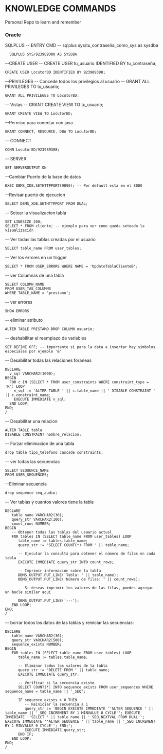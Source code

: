 # KNOWLEDGE COMMANDS
Personal Repo to learn and remember
### Oracle
SQLPLUS
-- ENTRY CMD
-- sqlplus sys/tu_contraseña_como_sys as sysdba

      SQLPLUS SYS/923989388 AS SYSDBA

--CREATE USER
-- CREATE USER tu_usuario IDENTIFIED BY tu_contraseña;

    CREATE USER LocutorBD IDENTIFIED BY 923989388;

--PRIVILEGES
-- Concede todos los privilegios al usuario
-- GRANT ALL PRIVILEGES TO tu_usuario;

    GRANT ALL PRIVILEGES TO LocutorBD;
-- Vistas 
-- GRANT CREATE VIEW TO tu_usuario;

    GRANT CREATE VIEW TO LocutorBD;

--Permiso para conectar con java

    GRANT CONNECT, RESOURCE, DBA TO LocutorBD;

-- CONNECT

    CONN LocutorBD/923989388;

-- SERVER

    SET SERVEROUTPUT ON

--Cambiar Puerto de la base de datos

    EXEC DBMS_XDB.SETHTTPPORT(9090); -- Por default esta en el 8080

--Revisar puerto de ejecucion

    SELECT DBMS_XDB.GETHTTPPORT FROM DUAL;

-- Setear la visualizacion tabla

    SET LINESIZE 200;
    SELECT * FROM cliente; -- ejemplo para ver como queda seteado la visualización
-- Ver todas las tablas creadas por el usuario

    SELECT table_name FROM user_tables;
-- Ver los errores en un trigger

    SELECT * FROM USER_ERRORS WHERE NAME = 'UpdateTablaClienteB';
-- ver Columnas de una tabla

    SELECT COLUMN_NAME
    FROM USER_TAB_COLUMNS
    WHERE TABLE_NAME = 'prestamo';
-- ver errores

    SHOW ERRORS
-- eliminar atributo

    ALTER TABLE PRESTAMO DROP COLUMN usuario;
-- deshabilitar el reemplazo de variables

    SET DEFINE OFF; -- importante si para la data a insertar hay simbolos especiales por ejemplo '&'
-- Desabilitar todas las relaciones foraneas

    DECLARE
      v_sql VARCHAR2(1000);
    BEGIN
      FOR c IN (SELECT * FROM user_constraints WHERE constraint_type = 'R') LOOP
        v_sql := 'ALTER TABLE ' || c.table_name || ' DISABLE CONSTRAINT ' || c.constraint_name;
        EXECUTE IMMEDIATE v_sql;
      END LOOP;
    END;
    /
    
-- Desabilitar una relacion

    ALTER TABLE tabla
    DISABLE CONSTRAINT nombre_relacion;
    
-- Forzar elimimacion de una tabla

    drop table tipo_telefono cascade constraints;
    
-- ver todas las secuencias

    SELECT SEQUENCE_NAME
    FROM USER_SEQUENCES;
    
--Eliminar secuencia

    drop sequence seq_audio;

-- Ver tablas y cuantos valores tiene la tabla

    DECLARE
       table_name VARCHAR2(30);
       query_str VARCHAR2(100);
       count_rows NUMBER;
    BEGIN
       -- Obtener todas las tablas del usuario actual
       FOR tables IN (SELECT table_name FROM user_tables) LOOP
          table_name := tables.table_name;
          query_str := 'SELECT COUNT(*) FROM ' || table_name;
    
          -- Ejecutar la consulta para obtener el número de filas en cada tabla
          EXECUTE IMMEDIATE query_str INTO count_rows;
    
          -- Imprimir información sobre la tabla
          DBMS_OUTPUT.PUT_LINE('Tabla: ' || table_name);
          DBMS_OUTPUT.PUT_LINE('Número de filas: ' || count_rows);
          
          -- Si deseas imprimir los valores de las filas, puedes agregar un bucle similar aquí
    
          DBMS_OUTPUT.PUT_LINE('---');
       END LOOP;
    END;
    /
    
-- borrar todos los datos de las tablas y reiniciar las secuencias:

    DECLARE
       table_name VARCHAR2(30);
       query_str VARCHAR2(500);
       sequence_exists NUMBER;
    BEGIN
       FOR tables IN (SELECT table_name FROM user_tables) LOOP
          table_name := tables.table_name;
          
          -- Eliminar todos los valores de la tabla
          query_str := 'DELETE FROM ' || table_name;
          EXECUTE IMMEDIATE query_str;
    
          -- Verificar si la secuencia existe
          SELECT COUNT(*) INTO sequence_exists FROM user_sequences WHERE sequence_name = table_name || '_SEQ';
    
          IF sequence_exists > 0 THEN
             -- Reiniciar la secuencia a 1
             query_str := 'BEGIN EXECUTE IMMEDIATE ''ALTER SEQUENCE ' || table_name || '_SEQ INCREMENT BY 1 MINVALUE 0 CYCLE''; EXECUTE IMMEDIATE ''SELECT ' || table_name || '_SEQ.NEXTVAL FROM DUAL''; EXECUTE IMMEDIATE ''ALTER SEQUENCE ' || table_name || '_SEQ INCREMENT BY 1 MINVALUE 0 CYCLE''; END;';
             EXECUTE IMMEDIATE query_str;
          END IF;
       END LOOP;
    END;
    /

